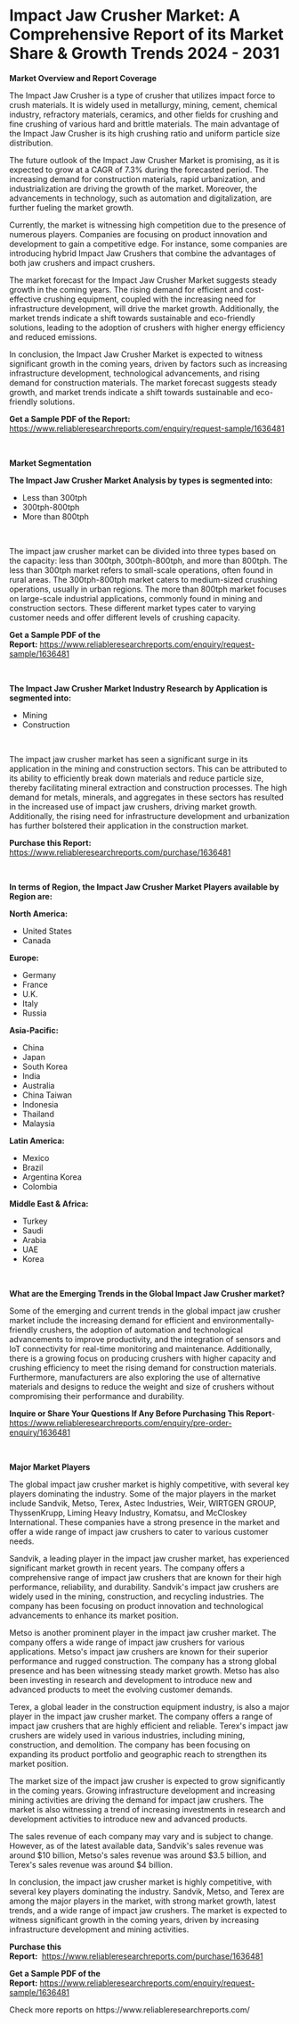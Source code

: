 <p><h1>Impact Jaw Crusher Market: A Comprehensive Report of its Market Share & Growth Trends 2024 - 2031</h1></p><p><strong>Market Overview and Report Coverage</strong></p>
<p><p>The Impact Jaw Crusher is a type of crusher that utilizes impact force to crush materials. It is widely used in metallurgy, mining, cement, chemical industry, refractory materials, ceramics, and other fields for crushing and fine crushing of various hard and brittle materials. The main advantage of the Impact Jaw Crusher is its high crushing ratio and uniform particle size distribution.</p><p>The future outlook of the Impact Jaw Crusher Market is promising, as it is expected to grow at a CAGR of 7.3% during the forecasted period. The increasing demand for construction materials, rapid urbanization, and industrialization are driving the growth of the market. Moreover, the advancements in technology, such as automation and digitalization, are further fueling the market growth.</p><p>Currently, the market is witnessing high competition due to the presence of numerous players. Companies are focusing on product innovation and development to gain a competitive edge. For instance, some companies are introducing hybrid Impact Jaw Crushers that combine the advantages of both jaw crushers and impact crushers.</p><p>The market forecast for the Impact Jaw Crusher Market suggests steady growth in the coming years. The rising demand for efficient and cost-effective crushing equipment, coupled with the increasing need for infrastructure development, will drive the market growth. Additionally, the market trends indicate a shift towards sustainable and eco-friendly solutions, leading to the adoption of crushers with higher energy efficiency and reduced emissions.</p><p>In conclusion, the Impact Jaw Crusher Market is expected to witness significant growth in the coming years, driven by factors such as increasing infrastructure development, technological advancements, and rising demand for construction materials. The market forecast suggests steady growth, and market trends indicate a shift towards sustainable and eco-friendly solutions.</p></p>
<p><strong>Get a Sample PDF of the Report:</strong> <a href="https://www.reliableresearchreports.com/enquiry/request-sample/1636481">https://www.reliableresearchreports.com/enquiry/request-sample/1636481</a></p>
<p>&nbsp;</p>
<p><strong>Market Segmentation</strong></p>
<p><strong>The Impact Jaw Crusher Market Analysis by types is segmented into:</strong></p>
<p><ul><li>Less than 300tph</li><li>300tph-800tph</li><li>More than 800tph</li></ul></p>
<p>&nbsp;</p>
<p><p>The impact jaw crusher market can be divided into three types based on the capacity: less than 300tph, 300tph-800tph, and more than 800tph. The less than 300tph market refers to small-scale operations, often found in rural areas. The 300tph-800tph market caters to medium-sized crushing operations, usually in urban regions. The more than 800tph market focuses on large-scale industrial applications, commonly found in mining and construction sectors. These different market types cater to varying customer needs and offer different levels of crushing capacity.</p></p>
<p><strong>Get a Sample PDF of the Report:</strong>&nbsp;<a href="https://www.reliableresearchreports.com/enquiry/request-sample/1636481">https://www.reliableresearchreports.com/enquiry/request-sample/1636481</a></p>
<p>&nbsp;</p>
<p><strong>The Impact Jaw Crusher Market Industry Research by Application is segmented into:</strong></p>
<p><ul><li>Mining</li><li>Construction</li></ul></p>
<p>&nbsp;</p>
<p><p>The impact jaw crusher market has seen a significant surge in its application in the mining and construction sectors. This can be attributed to its ability to efficiently break down materials and reduce particle size, thereby facilitating mineral extraction and construction processes. The high demand for metals, minerals, and aggregates in these sectors has resulted in the increased use of impact jaw crushers, driving market growth. Additionally, the rising need for infrastructure development and urbanization has further bolstered their application in the construction market.</p></p>
<p><strong>Purchase this Report:</strong>&nbsp; <a href="https://www.reliableresearchreports.com/purchase/1636481">https://www.reliableresearchreports.com/purchase/1636481</a></p>
<p>&nbsp;</p>
<p><strong>In terms of Region, the Impact Jaw Crusher Market Players available by Region are:</strong></p>
<p>
    <p> <strong> North America: </strong>
        <ul>
            <li>United States</li>
            <li>Canada</li>
        </ul>
        </p> 
    <p> <strong> Europe: </strong>
        <ul>
            <li>Germany</li>
            <li>France</li>
            <li>U.K.</li>
            <li>Italy</li>
            <li>Russia</li>
        </ul>
        </p> 
    <p> <strong> Asia-Pacific: </strong>
        <ul>
            <li>China</li>
            <li>Japan</li>
            <li>South Korea</li>
            <li>India</li>
            <li>Australia</li>
            <li>China Taiwan</li>
            <li>Indonesia</li>
            <li>Thailand</li>
            <li>Malaysia</li>
        </ul>
        </p> 
    <p> <strong> Latin America: </strong>
        <ul>
            <li>Mexico</li>
            <li>Brazil</li>
            <li>Argentina Korea</li>
            <li>Colombia</li>
        </ul>
        </p> 
    <p> <strong> Middle East & Africa: </strong>
        <ul>
            <li>Turkey</li>
            <li>Saudi</li>
            <li>Arabia</li>
            <li>UAE</li>
            <li>Korea</li>
        </ul>
    </p>
    </p>
<p>&nbsp;</p>
<p><strong>What are the Emerging Trends in the Global Impact Jaw Crusher market?</strong></p>
<p><p>Some of the emerging and current trends in the global impact jaw crusher market include the increasing demand for efficient and environmentally-friendly crushers, the adoption of automation and technological advancements to improve productivity, and the integration of sensors and IoT connectivity for real-time monitoring and maintenance. Additionally, there is a growing focus on producing crushers with higher capacity and crushing efficiency to meet the rising demand for construction materials. Furthermore, manufacturers are also exploring the use of alternative materials and designs to reduce the weight and size of crushers without compromising their performance and durability.</p></p>
<p><strong>Inquire or Share Your Questions If Any Before Purchasing This Report</strong>- <a href="https://www.reliableresearchreports.com/enquiry/pre-order-enquiry/1636481">https://www.reliableresearchreports.com/enquiry/pre-order-enquiry/1636481</a></p>
<p>&nbsp;</p>
<p><strong>Major Market Players</strong></p>
<p><p>The global impact jaw crusher market is highly competitive, with several key players dominating the industry. Some of the major players in the market include Sandvik, Metso, Terex, Astec Industries, Weir, WIRTGEN GROUP, ThyssenKrupp, Liming Heavy Industry, Komatsu, and McCloskey International. These companies have a strong presence in the market and offer a wide range of impact jaw crushers to cater to various customer needs.</p><p>Sandvik, a leading player in the impact jaw crusher market, has experienced significant market growth in recent years. The company offers a comprehensive range of impact jaw crushers that are known for their high performance, reliability, and durability. Sandvik's impact jaw crushers are widely used in the mining, construction, and recycling industries. The company has been focusing on product innovation and technological advancements to enhance its market position.</p><p>Metso is another prominent player in the impact jaw crusher market. The company offers a wide range of impact jaw crushers for various applications. Metso's impact jaw crushers are known for their superior performance and rugged construction. The company has a strong global presence and has been witnessing steady market growth. Metso has also been investing in research and development to introduce new and advanced products to meet the evolving customer demands.</p><p>Terex, a global leader in the construction equipment industry, is also a major player in the impact jaw crusher market. The company offers a range of impact jaw crushers that are highly efficient and reliable. Terex's impact jaw crushers are widely used in various industries, including mining, construction, and demolition. The company has been focusing on expanding its product portfolio and geographic reach to strengthen its market position.</p><p>The market size of the impact jaw crusher is expected to grow significantly in the coming years. Growing infrastructure development and increasing mining activities are driving the demand for impact jaw crushers. The market is also witnessing a trend of increasing investments in research and development activities to introduce new and advanced products.</p><p>The sales revenue of each company may vary and is subject to change. However, as of the latest available data, Sandvik's sales revenue was around $10 billion, Metso's sales revenue was around $3.5 billion, and Terex's sales revenue was around $4 billion.</p><p>In conclusion, the impact jaw crusher market is highly competitive, with several key players dominating the industry. Sandvik, Metso, and Terex are among the major players in the market, with strong market growth, latest trends, and a wide range of impact jaw crushers. The market is expected to witness significant growth in the coming years, driven by increasing infrastructure development and mining activities.</p></p>
<p><strong>Purchase this Report:</strong>&nbsp;&nbsp;<a href="https://www.reliableresearchreports.com/purchase/1636481">https://www.reliableresearchreports.com/purchase/1636481</a></p>
<p></p>
<p><strong>Get a Sample PDF of the Report:</strong>&nbsp;<a href="https://www.reliableresearchreports.com/enquiry/request-sample/1636481">https://www.reliableresearchreports.com/enquiry/request-sample/1636481</a></p>
<p>Check more reports on https://www.reliableresearchreports.com/</p>